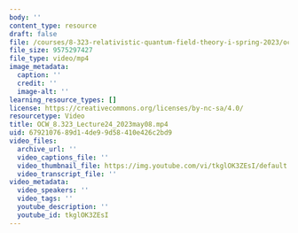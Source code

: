 ```yaml
---
body: ''
content_type: resource
draft: false
file: /courses/8-323-relativistic-quantum-field-theory-i-spring-2023/ocw_8323_lecture24_2023may08_360p_16_9.mp4
file_size: 9575297427
file_type: video/mp4
image_metadata:
  caption: ''
  credit: ''
  image-alt: ''
learning_resource_types: []
license: https://creativecommons.org/licenses/by-nc-sa/4.0/
resourcetype: Video
title: OCW_8.323_Lecture24_2023may08.mp4
uid: 67921076-89d1-4de9-9d58-410e426c2bd9
video_files:
  archive_url: ''
  video_captions_file: ''
  video_thumbnail_file: https://img.youtube.com/vi/tkglOK3ZEsI/default.jpg
  video_transcript_file: ''
video_metadata:
  video_speakers: ''
  video_tags: ''
  youtube_description: ''
  youtube_id: tkglOK3ZEsI
---
```

